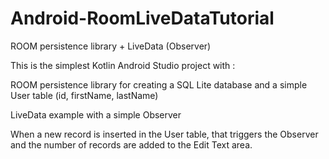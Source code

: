 # Android-RoomLiveDataTutorial

ROOM persistence library + LiveData (Observer)

This is the simplest Kotlin Android Studio project with :

ROOM persistence library for creating a SQL Lite database and a simple User table (id, firstName, lastName)

LiveData example with a simple Observer

When a new record is inserted in the User table, that triggers the Observer and the number of records are added to the Edit Text area.
